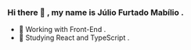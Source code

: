 ### Hi there 👋 , my name is Júlio Furtado Mabílio .


- 🔭  Working with Front-End .
- 🌱 Studying React and TypeScript .
